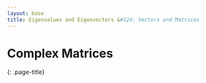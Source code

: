 ```yaml
---
layout: base
title: Eigenvalues and Eigenvectors &#124; Vectors and Matrices
---
```


# Complex Matrices
{: .page-title}

